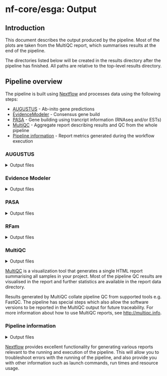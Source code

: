 # nf-core/esga: Output

## Introduction

This document describes the output produced by the pipeline. Most of the plots are taken from the MultiQC report, which summarises results at the end of the pipeline.

The directories listed below will be created in the results directory after the pipeline has finished. All paths are relative to the top-level results directory.

## Pipeline overview

The pipeline is built using [Nextflow](https://www.nextflow.io/) and processes data using the following steps:

* [AUGUSTUS](#augustus) - Ab-inito gene predictions
* [EvidenceModeler](#evidencemodeler) - Consensus gene build
* [PASA](#pasa) - Gene building using trancript information (RNAseq and/or ESTs)
* [MultiQC](#multiqc) - Aggregate report describing results and QC from the whole pipeline
* [Pipeline information](#pipeline-information) - Report metrics generated during the workflow execution

### AUGUSTUS

<details markdown="1">
<summary>Output files</summary>

* `annotations/augustus`
    * `*.augustus.gff`: The gene build produced by AUGUSTUS in GFF3 format.
    * `*.proteins.fa`: The protein sequences corresponding to the AUGUSTUS gene build. 
    * `*.cdna.fa`: The cDNA sequences corresponding to the AUGUSTUS gene build.
    * `*.cds.fa`: The CDS sequences corresponding to the AUGUSTUS gene build.

</details>

### Evidence Modeler

<details markdown="1">
<summary>Output files</summary>

* `annotations/evm`
   * `*.evm.gff`: The gene build produced by EVM in GFF3 format. 
   * `*.proteins.fa`: The protein sequences corresponding to the EVM gene build.
   * `*.cdna.fa`: The cDNA sequences corresponding to the EVM gene build.
   * `*.cds.fa`: The CDS sequences corresponding to the EVM gene build. 

</details>

### PASA

<details markdown="1">
<summary>Output files</summary>

* `annotations/pasa`
   * `*.pasa.gff`: The gene build produced by PASA in GFF3 format.
   * `*.proteins.fa`: The protein sequences corresponding to the PASA gene build.
   * `*.cdna.fa`: The cDNA sequences corresponding to the PASA gene build.
   * `*.cds.fa`: The CDS sequences corresponding to the PASA gene build.

</details>

### RFam

<details markdown="1">
<summary>Output files</summary>

* `annotations/rfam`
   * `*.rfam.gff`: Non-coding RNA preductions using RFam 14.

</details>

### MultiQC

<details markdown="1">
<summary>Output files</summary>

* `multiqc/`
    * `multiqc_report.html`: a standalone HTML file that can be viewed in your web browser.
    * `multiqc_data/`: directory containing parsed statistics from the different tools used in the pipeline.
    * `multiqc_plots/`: directory containing static images from the report in various formats.

</details>

[MultiQC](http://multiqc.info) is a visualization tool that generates a single HTML report summarising all samples in your project. Most of the pipeline QC results are visualised in the report and further statistics are available in the report data directory.

Results generated by MultiQC collate pipeline QC from supported tools e.g. FastQC. The pipeline has special steps which also allow the software versions to be reported in the MultiQC output for future traceability. For more information about how to use MultiQC reports, see <http://multiqc.info>.

### Pipeline information

<details markdown="1">
<summary>Output files</summary>

* `pipeline_info/`
    * Reports generated by Nextflow: `execution_report.html`, `execution_timeline.html`, `execution_trace.txt` and `pipeline_dag.dot`/`pipeline_dag.svg`.
    * Reports generated by the pipeline: `pipeline_report.html`, `pipeline_report.txt` and `software_versions.yml`. The `pipeline_report*` files will only be present if the `--email` / `--email_on_fail` parameter's are used when running the pipeline.
    * Reformatted samplesheet files used as input to the pipeline: `samplesheet.valid.csv`.

</details>

[Nextflow](https://www.nextflow.io/docs/latest/tracing.html) provides excellent functionality for generating various reports relevant to the running and execution of the pipeline. This will allow you to troubleshoot errors with the running of the pipeline, and also provide you with other information such as launch commands, run times and resource usage.
